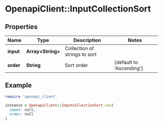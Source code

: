 # OpenapiClient::InputCollectionSort

## Properties

| Name | Type | Description | Notes |
| ---- | ---- | ----------- | ----- |
| **input** | **Array&lt;String&gt;** | Collection of strings to sort |  |
| **order** | **String** | Sort order | [default to &#39;Ascending&#39;] |

## Example

```ruby
require 'openapi_client'

instance = OpenapiClient::InputCollectionSort.new(
  input: null,
  order: null
)
```

